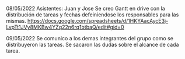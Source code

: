 08/05/2022
Asistentes: Juan y Jose
Se creo Gantt en drive con la distribución de tareas y fechas defeiniendose los responsables para las mismas.
https://docs.google.com/spreadsheets/d/1HKYAacAycE3j-LvpTt1JVy8MKBw4YZq22n6rq1btbaQ/edit#gid=0

09/05/2022
Se comunico a los demas integrantes del grupo como se distribuyeron las tareas. Se sacaron las dudas sobre el alcance de cada tarea.
